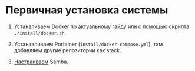 # Первичная установка системы

1. Устаналиваем Docker по [актуальному гайду](https://docs.docker.com/engine/install/ubuntu) или с помощью скрипта `./install/docker.sh`.

1. Устанавливаем Portainer (`install/docker-compose.yml`), там добавляем другие репозитории как stack.

1. [Настраиваем](https://www.dmosk.ru/instruktions.php?object=samba-ubuntu) Samba.
